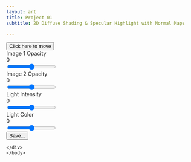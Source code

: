 ```yaml
---
layout: art
title: Project 01
subtitle: 2D Diffuse Shading & Specular Highlight with Normal Maps

---
```


<link href="/assets/css/viza656.css" rel="stylesheet" type = "text/css">
<script src="//code.jquery.com/jquery-1.10.2.js"></script>
<script src="//code.jquery.com/ui/1.11.4/jquery-ui.js"></script>

<div class="container">
    <body onmousemove="mouse_position(event)">
    <canvas id="canvas"></canvas>
    <div id="ui">
        <button id="uiheader">Click here to move </button>
        <div class="slider-name"> Image 1 Opacity</div>
        <div class="value">0</div>
        <input id="image01Opacity" class="slider" type="range" min="0" max="1" step=".001" value=".5" oninput="myFunction(this.id)"> 
            <br>
        <div class="slider-name"> Image 2 Opacity</div>
        <div class="value">0</div>
        <input id="image02Opacity" class="slider" type="range" min="0" max="1" step=".001" value=".5" oninput="myFunction(this.id)">
            <br>
        <div class="slider-name"> Light Intensity</div>
        <div class="value">0</div>
        <input id="lightIntensity" class="slider" type="range" min="0" max="1" step=".001" value=".5" oninput="myFunction(this.id)">
        <br>
        <div class="slider-name"> Light Color</div>
        <div class="value">0</div>
        <input id="lightColor" class="slider" type="range" min="0" max="1" step=".001" value=".5" oninput="myFunction(this.id)">
        <br>
            <button id="screenshot" type="button">Save...</button>
        
    </div>
    </body>
</div>
<!-- vertex shader -->
<script  id="vertex-shader-2d" type="x-shader/x-vertex">
attribute vec2 a_position;
attribute vec2 a_texCoord;

uniform vec2 u_resolution;

varying vec2 v_texCoord;

void main() {
   // convert the rectangle from pixels to 0.0 to 1.0
   vec2 zeroToOne = a_position / u_resolution;

   // convert from 0->1 to 0->2
   vec2 zeroToTwo = zeroToOne * 2.0;

   // convert from 0->2 to -1->+1 (clipspace)
   vec2 clipSpace = zeroToTwo - 1.0;

   gl_Position = vec4(clipSpace * vec2(1, -1), 0, 1);

   // pass the texCoord to the fragment shader
   // The GPU will interpolate this value between points.
   v_texCoord = a_texCoord;
}
</script>
<!-- fragment shader -->
<script  id="fragment-shader-2d" type="x-shader/x-fragment">
  precision mediump float;

  // our textures
  uniform sampler2D u_image0;
  uniform sampler2D u_image1;
  uniform float shininess;
  uniform float image01Opacity;
  uniform float image02Opacity;
  
  //For light
  uniform vec2 u_lightIntensity;
  uniform vec3 u_lightColor;
  uniform vec2 u_lightPosition;
  
  // the texCoords passed in from the vertex shader.
  varying vec2 v_texCoord;
  
  //https://stackoverflow.com/questions/32851529/drawing-2d-lights-using-shaders
  void main() {
     vec4 color0 = texture2D(u_image0, v_texCoord) * image01Opacity;
     vec4 color1 = texture2D(u_image1, v_texCoord) * image02Opacity;

    //custom normalize
    vec3 generatedNormal = vec3(((2.0 * color0.r) - 1.0),((2.0 * color0.b) - 1.0),((2.0 * color0.g) - 1.0));

    //light
  
    //mp - mouse position
 //   vec2 mp = vec2(u_lightPosition.x / resolution.x, 1.0 - u_lightPosition.y / resolution.y);
    // Vector from the current pixel to the light
    vec3 toLight = vec3((u_lightPosition - v_texCoord), 0);

      vec3 pixelcolor = color0.xyz;
      vec3 lightcolor = vec3(1, 0.83, 0.63);
      // Vector from the current pixel to the light oi9u_lightPosition - v_texCoord), 0);
  
      // This computes how much is the pixel lit based on where it faces
      float brightness = clamp(dot(normalize(toLight), pixelcolor), 0.0, 1.0);
  
      // If it faces towards the light it is lit fully, if it is perpendicular
      // to the direction towards the light then it is not lit at all.
      float lightradius = 10.0;
      // This reduces the brightness based on the distance form the light and the light's radius
      brightness *= clamp(1.0 - (length(toLight) / lightradius), 0.0, 1.0);
      // The final color of the pixel.
      vec3 finalcolor = pixelcolor * normalize(toLight) * brightness;
      // If you have multiple lights multiply the pixel's color by the combined color of all lights
      // like:
    //  finalcolor = pixelcolor * (lightcolor1 * brightness1 + lightcolor2 * brightness2);
  
  // Note that some things are clamped to avoid going into negative values
  
    // gl_FragColor =   color0 * vec4(1,1) * dot(color1, vec2(1, 1));
     gl_FragColor =   color0;
   //  gl_FragColor =   color * lightEnergy * dot(normalVector, lightVector);
  
    // gl_FragColor = vec4(.4,.4,.4,.4);
}
</script><!--
for most samples webgl-utils only provides shader compiling/linking and
canvas resizing because why clutter the examples with code that's the same in every sample.
See https://webglfundamentals.org/webgl/lessons/webgl-boilerplate.html
and https://webglfundamentals.org/webgl/lessons/webgl-resizing-the-canvas.html
for webgl-utils, m3, m4, and webgl-lessons-ui.
-->
<script src="https://webgl2fundamentals.org/webgl/resources/m3.js"></script>
<script src="https://webgl2fundamentals.org/webgl/resources/webgl-lessons-ui.js"></script>
<script src="https://webglfundamentals.org/webgl/resources/webgl-utils.js"></script>
<script src="/assets/js/pr01.js"></script>

<!-- SliderUpdate.js-->
<script>
  function myFunction(id)
  {
     //Create variables
      var propertyToModify = id;
      var newValue =document.getElementById(id).value;
      var target =document.getElementById(id).previousElementSibling;

      //Assign value to ui
      target.innerHTML = newValue;
      //Assign value to variable for frag shader
      window[propertyToModify] = newValue;
   
      //Update Render
      updateNow();
  }
</script>

<!-- Draggable.js-->
<script>
  //TODO figure out why it needs to be a button to be dragged. Most likely has to do with z-depth?
  // Make the DIV element draggable:
dragElement(document.getElementById("ui"));

function dragElement(elmnt) {
var pos1 = 0, pos2 = 0, pos3 = 0, pos4 = 0;
if (document.getElementById(elmnt.id + "header")) {
  // if present, the header is where you move the DIV from:
  document.getElementById(elmnt.id + "header").onmousedown = dragMouseDown;
} else {
  // otherwise, move the DIV from anywhere inside the DIV:
  elmnt.onmousedown = dragMouseDown;
}

function dragMouseDown(e) {
  e = e || window.event;
  e.preventDefault();
  // get the mouse cursor position at startup:
  pos3 = e.clientX;
  pos4 = e.clientY;
  document.onmouseup = closeDragElement;
  // call a function whenever the cursor moves:
  document.onmousemove = elementDrag;
}

function elementDrag(e) {
  e = e || window.event;
  e.preventDefault();
  // calculate the new cursor position:
  pos1 = pos3 - e.clientX;
  pos2 = pos4 - e.clientY;
  pos3 = e.clientX;
  pos4 = e.clientY;
  // set the element's new position:
  elmnt.style.top = (elmnt.offsetTop - pos2) + "px";
  elmnt.style.left = (elmnt.offsetLeft - pos1) + "px";
}

function closeDragElement() {
  // stop moving when mouse button is released:
  document.onmouseup = null;
  document.onmousemove = null;
}
}
</script>

<!--SaveFile.js-->
<script>
      const elem = document.querySelector('#screenshot');
  elem.addEventListener('click', () => {
    canvas.toBlob((blob) => {
      saveBlob(blob, `screencapture-${canvas.width}x${canvas.height}.png`);
    });
  });
  const saveBlob = (function() {
    const a = document.createElement('a');
    document.body.appendChild(a);
    a.style.display = 'none';
    return function saveData(blob, fileName) {
       const url = window.URL.createObjectURL(blob);
       a.href = url;
       a.download = fileName;
       a.click();
    };
  }());

</script>

<!-- Mouse Tracking-->
<script>
  function mouse_position(e)
  {
    //https://stackoverflow.com/questions/42309715/how-to-correctly-pass-mouse-coordinates-to-webgl
    var pos = getNoPaddingNoBorderCanvasRelativeMousePosition(e, gl.canvas);
  // pos is in pixel coordinates for the canvas.
  // so convert to WebGL clip space coordinates
  const x = pos.x / gl.canvas.width  *  2 - 1;
  const y = pos.y / gl.canvas.height * -2 + 1;
     mousePosition[0] = x;
     mousePosition[1] = y;
     //console.log( mousePosition);
    updateNow();
  }
</script>
